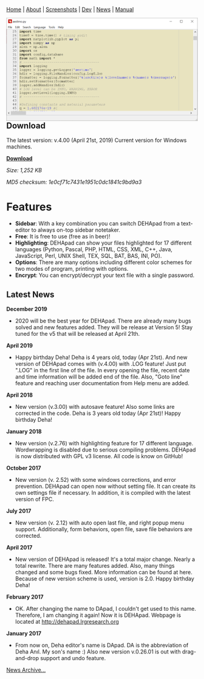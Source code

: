 [Home](index.md) | [About](about.md) | [Screenshots](screenshots.md) | [Dev](development.md) | [News](news.md) | [Manual](user_manual.md) 


<img align="right" src="files/DEHApad.png">

## Download
The latest version: v.4.00 (April 21st, 2019)
Current version for Windows machines.

**[Download](https://github.com/sblisesivdin/dehapad/blob/master/Output/DEHApad-4.00.exe)** 

*Size: 1,252 KB*

*MD5 checksum: 1e0cf71c7431e1951c0dc1841c9bd9a3*

# Features
* **Sidebar**: With a key combination you can switch DEHApad from a text-editor to always on-top sidebar notetaker.
* **Free**: It is free to use (free as in beer)!
* **Highlighting**: DEHApad can show your files highlighted for 17 different languages (Python, Pascal, PHP, HTML, CSS, XML, C++, Java, JavaScript, Perl, UNIX Shell, TEX, SQL, BAT, BAS, INI, PO).
* **Options**: There are many options including different color schemes for two modes of program, printing with options.
* **Encrypt**: You can encrypt/decrypt your text file with a single password.

## Latest News

**December 2019**
* 2020 will be the best year for DEHApad. There are already many bugs solved and new features added. They will be release at Version 5! Stay tuned for the v5 that will be released at April 21th.

**April 2019**
* Happy birthday Deha! Deha is 4 years old, today (Apr 21st). And new version of DEHApad comes with (v.4.00) with .LOG feature! Just put ".LOG" in the first line of the file. In every opening the file, recent date and time information will be added end of the file. Also, "Goto line" feature and reaching user documentation from Help menu are added.

**April 2018**
* New version (v.3.00) with autosave feature! Also some links are corrected in the code. Deha is 3 years old today (Apr 21st)! Happy birthday Deha!

**January 2018**
* New version (v.2.76) with highlighting feature for 17 different language. Wordwrapping is disabled due to serious compiling problems. DEHApad is now distributed with GPL v3 license. All code is know on GitHub!

**October 2017**
* New version (v. 2.52) with some windows corrections, and error prevention. DEHApad can open now without setting file. It can create its own settings file if necessary. In addition, it is compiled with the latest version of FPC. 

**July 2017**
* New version (v. 2.12) with auto open last file, and right popup menu support. Additionally, form behaviors, open file, save file behaviors are corrected. 

**April 2017**
* New version of DEHApad is released! It's a total major change. Nearly a total rewrite. There are many features added. Also, many things changed and some bugs fixed. More information can be found at here. Because of new version scheme is used, version is 2.0. Happy birthday Deha!

**February 2017**
* OK. After changing the name to DApad, I couldn't get used to this name. Therefore, I am changing it again! Now it is DEHApad. Webpage is located at http://dehapad.lrgresearch.org

**January 2017**
* From now on, Deha editor's name is DApad. DA is the abbreviation of Deha Anıl. My son's name :) Also new version v.0.26.01 is out with drag-and-drop support and undo feature.

[News Archive...](news.md)
